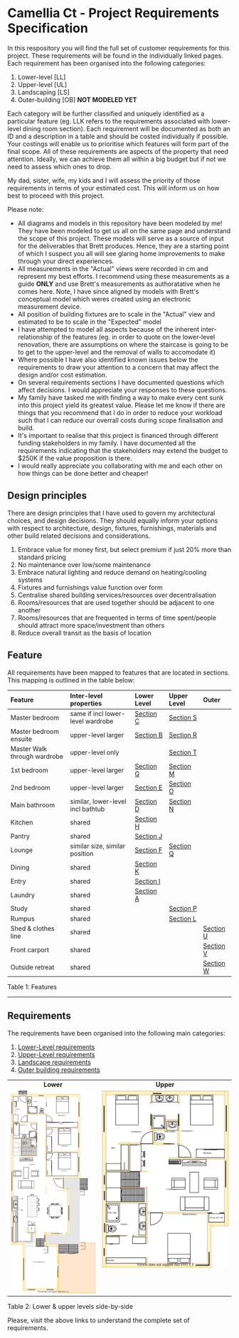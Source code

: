 # Camellia Ct - Project Requirements Specification

In this respository you will find the full set of customer requirements for this project. These requirements will be found in the individually linked pages. Each requirement has been organised into the following categories:
1. Lower-level [LL]
2. Upper-level [UL]
3. Landscaping [LS]
4. Outer-building [OB] **NOT MODELED YET**

Each category will be further classified and uniquely identified as a particular feature (eg. LLK refers to the requirements associated with lower-level dining room section). Each requirement will be documented as both an ID and a description in a table and should be costed individually if possible. Your costings will enable us to prioritise which features will form part of the final scope. All of these requirements are aspects of the property that need attention. Ideally, we can achieve them all within a big budget but if not we need to assess which ones to drop. 

My dad, sister, wife, my kids and I will assess the priority of those requirements in terms of your estimated cost. This will inform us on how best to proceed with this project.

Please note:
* All diagrams and models in this repository have been modeled by me! They have been modeled to get us all on the same page and understand the scope of this project. These models will serve as a source of input for the deliverables that Brett produces. Hence, they are a starting point of which I suspect you all will see glaring home improvements to make through your direct experiences.
* All measurements in the "Actual" views were recorded in cm and represent my best efforts. I recommend using these measurements as a guide **ONLY** and use Brett's measurements as authoratative when he comes here. Note, I have since aligned by models with Brett's conceptual model which weres created using an electronic measurement device.
* All position of building fixtures are to scale in the "Actual" view and estimated to be to scale in the "Expected" model 
* I have attempted to model all aspects because of the inherent inter-relationship of the features (eg. in order to quote on the lower-level renovation, there are assumptions on where the staircase is going to be to get to the upper-level and the removal of walls to accomodate it)
* Where possible I have also identified known issues below the requirements to draw your attention to a concern that may affect the design and/or cost estimation.
* On several requirements sections I have documented questions which affect decisions. I would appreciate your responses to these questions.
* My family have tasked me with finding a way to make every cent sunk into this project yield its greatest value. Please let me know if there are things that you recommend that I do in order to reduce your workload such that I can reduce our overrall costs during scope finalisation and build.
* It's important to realise that this project is financed through different funding stakeholders in my family. I have documented all the requirements indicating that the stakeholders may extend the budget to $250K if the value proposition is there.
* I would really appreciate you collaborating with me and each other on how things can be done better and cheaper!


## Design principles

There are design principles that I have used to govern my architectural choices, and design decisions. They should equally inform your options with respect to architecture, design, fixtures, furnishings, materials and other build related decisions and considerations. 

1. Embrace value for money first, but select premium if just 20% more than standard pricing
2. No maintenance over low/some maintenance
3. Embrace natural lighting and reduce demand on heating/cooling systems
4. Fixtures and furnishings value function over form 
5. Centralise shared building services/resources over decentralisation
6. Rooms/resources that are used together should be adjacent to one another
7. Rooms/resources that are frequented in terms of time spent/people should attract more space/investment than others
8. Reduce overall transit as the basis of location


## Feature

All requirements have been mapped to features that are located in sections. This mapping is outlined in the table below:

|Feature|Inter-level properties|Lower Level|Upper Level|Outer|
|:---|:---|:---|:---|:---|
|Master bedroom|same if incl lower-level wardrobe|[Section C](./lower-level/section-C-requirements.md)|[Section S](./upper-level/section-S-requirements.md)||
|Master bedroom ensuite|upper-level larger|[Section B](./lower-level/section-B-requirements.md)|[Section R](./upper-level/section-R-requirements.md)||
|Master Walk through wardrobe|upper-level only||[Section T](./upper-level/section-T-requirements.md)||
|1st bedroom|upper-level larger|[Section G](./lower-level/section-G-requirements.md)|[Section M](./upper-level/section-M-requirements.md)||
|2nd bedroom|upper-level larger|[Section E](./lower-level/section-E-requirements.md)|[Section O](./upper-level/section-O-requirements.md)||
|Main bathroom|similar, lower-level incl bathtub|[Section D](./lower-level/section-D-requirements.md)|[Section N](./upper-level/section-N-requirements.md)||
|Kitchen|shared|[Section H](./lower-level/section-H-requirements.md)|||
|Pantry|shared|[Section J](./lower-level/section-J-requirements.md)|||
|Lounge|similar size, similar position|[Section F](./lower-level/section-F-requirements.md)|[Section Q](./upper-level/section-Q-requirements.md)||
|Dining|shared|[Section K](./lower-level/section-K-requirements.md)|||
|Entry|shared|[Section I](./lower-level/section-I-requirements.md)|||
|Laundry|shared|[Section A](./lower-level/section-A-requirements.md)|||
|Study|shared||[Section P](./upper-level/section-P-requirements.md)||
|Rumpus|shared||[Section L](./lower-level/section-L-requirements.md)|||
|Shed & clothes line|shared|||[Section U](./landscape/section-U-requirements.md)|
|Front carport|shared|||[Section V](./landscape/section-V-requirements.md)|
|Outside retreat|shared|||[Section W](./landscape/section-W-requirements.md)|

Table 1: Features

---

## Requirements

The requirements have been organised into the following main categories:
1. [Lower-Level requirements](./lower-level/Lower-Level-requirements.md)
2. [Upper-Level requirements](./upper-level/Upper-Level-requirements.md)
3. [Landscape requirements](./landscape/Landscape-requirements.md)
4. [Outer building requirements](./outer-building/Outer-building-requirements.md)

<table>
  <tr>
    <td align="center"><b>Lower</b></td><td align="center"><b>Upper</b></td>
  </tr>
  <tr>
    <td valign="top"><img src="./lower-level/Lower-Level-TO-BE-floor-plan.svg"></td><td valign="top"><img src="./upper-level/Upper-Level-TO-BE-floor-plan.svg"></td>
  </tr>
</table>

Table 2: Lower & upper levels side-by-side 



Please, visit the above links to understand the complete set of requirements.
